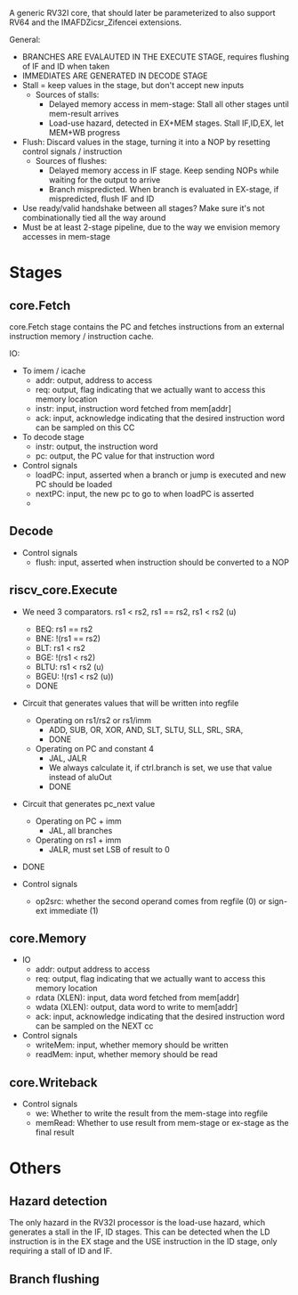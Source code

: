 A generic RV32I core, that should later be parameterized to also support RV64 and the IMAFDZicsr_Zifencei extensions.

General:
- BRANCHES ARE EVALAUTED IN THE EXECUTE STAGE, requires flushing of IF and ID when taken
- IMMEDIATES ARE GENERATED IN DECODE STAGE
- Stall = keep values in the stage, but don't accept new inputs
  - Sources of stalls:
    - Delayed memory access in mem-stage: Stall all other stages until mem-result arrives
    - Load-use hazard, detected in EX+MEM stages. Stall IF,ID,EX, let MEM+WB progress
- Flush: Discard values in the stage, turning it into a NOP by resetting control signals / instruction
  - Sources of flushes:
    - Delayed memory access in IF stage. Keep sending NOPs while waiting for the output to arrive
    - Branch mispredicted. When branch is evaluated in EX-stage, if mispredicted, flush IF and ID
- Use ready/valid handshake between all stages? Make sure it's not combinationally tied all the way around
- Must be at least 2-stage pipeline, due to the way we envision memory accesses in mem-stage

# Stages
## core.Fetch
core.Fetch stage contains the PC and fetches instructions from an external instruction memory / instruction cache.

IO:
- To imem / icache
  - addr: output, address to access
  - req: output, flag indicating that we actually want to access this memory location
  - instr: input, instruction word fetched from mem[addr]
  - ack: input, acknowledge indicating that the desired instruction word can be sampled on this CC
- To decode stage
  - instr: output, the instruction word
  - pc: output, the PC value for that instruction word
- Control signals
  - loadPC: input, asserted when a branch or jump is executed and new PC should be loaded
  - nextPC: input, the new pc to go to when loadPC is asserted
  - 

## Decode
- Control signals
  - flush: input, asserted when instruction should be converted to a NOP

## riscv_core.Execute
- We need 3 comparators. rs1 < rs2, rs1 == rs2, rs1 < rs2 (u)
  - BEQ: rs1 == rs2
  - BNE: !(rs1 == rs2)
  - BLT: rs1 < rs2
  - BGE: !(rs1 < rs2)
  - BLTU: rs1 < rs2 (u)
  - BGEU: !(rs1 < rs2 (u))
  - DONE

- Circuit that generates values that will be written into regfile
  - Operating on rs1/rs2 or rs1/imm
    - ADD, SUB, OR, XOR, AND, SLT, SLTU, SLL, SRL, SRA, 
    - DONE
  - Operating on PC and constant 4
    - JAL, JALR
    - We always calculate it, if ctrl.branch is set, we use that value instead of aluOut
    - DONE


- Circuit that generates pc_next value
  - Operating on PC + imm
    - JAL, all branches
  - Operating on rs1 + imm
    - JALR, must set LSB of result to 0
- DONE

- Control signals
  - op2src: whether the second operand comes from regfile (0) or sign-ext immediate (1)

## core.Memory

- IO
  - addr: output address to access
  - req: output, flag indicating that we actually want to access this memory location
  - rdata (XLEN): input, data word fetched from mem[addr]
  - wdata (XLEN): output, data word to write to mem[addr]
  - ack: input, acknowledge indicating that the desired instruction word can be sampled on the NEXT cc
- Control signals
  - writeMem: input, whether memory should be written
  - readMem: input, whether memory should be read

## core.Writeback
- Control signals
  - we: Whether to write the result from the mem-stage into regfile
  - memRead: Whether to use result from mem-stage or ex-stage as the final result

# Others
## Hazard detection
The only hazard in the RV32I processor is the load-use hazard, which generates a stall in the IF, ID stages.
This can be detected when the LD instruction is in the EX stage and the USE instruction in the ID stage, only requiring a stall of ID
and IF.

## Branch flushing
